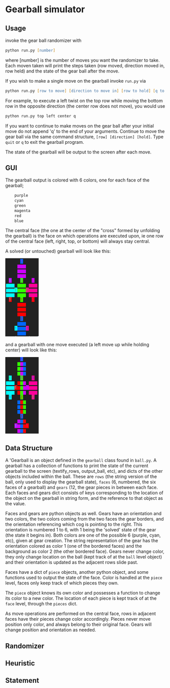 # Gearball simulator 

## Usage

invoke the gear ball randomizer with 

```zsh
python run.py [number]
```
where [number] is the number of moves you want the randomizer to take. Each moven taken will print the steps taken (row moved, direction moved in, row held) and the state of the gear ball after the move.

If you wish to make a single move on the gearball invoke `run.py` via
```zsh
python run.py [row to move] [direction to move in] [row to hold] [q to quit]
```

For example, to execute a left twist on the top row while moving the bottom row in the opposite direction (the center row does not move), you would use

```zsh
python run.py top left center q
```

If you want to continue to make moves on the gear ball after your initial move do not append 'q' to the end of your arguments. Continue to move the gear ball via the same command structure, `[row] [direction] [hold]`. Type `quit` or `q` to exit the gearball program.

The state of the gearball will be output to the screen after each move.

## GUI

The gearball output is colored with 6 colors, one for each face of the gearball;
```
    purple
    cyan
    green
    magenta
    red
    blue
```

The central face (the one at the center of the "cross" formed by unfolding the gearball) is the face on which operations are executed upon, ie one row of the central face (left, right, top, or bottom) will always stay central. 

A solved (or untouched) gearball will look like this:

![screenshot](https://raw.githubusercontent.com/thingscouldbeworse/gearball/master/solved_example.png)

and a gearball with one move executed (a left move up while holding center) will look like this:

![screenshot](https://raw.githubusercontent.com/thingscouldbeworse/gearball/master/1move_example.png)

## Data Structure

A 'Gearball is an object defined in the `gearball` class found in `ball.py`. A gearball has a collection of functions to print the state of the current gearball to the screen (textify_rows, output_ball, etc), and dicts of the other objects included within the ball. These are `rows` (the string version of the ball, only used to display the gearball state), `faces` (6, numbered, the six faces of a gearball) and `gears` (12, the gear pieces in between each face. Each faces and gears dict consists of keys corresponding to the location of the object on the gearball in string form, and the reference to that object as the value.

Faces and gears are python objects as well. Gears have an orientation and two colors, the two colors coming from the two faces the gear borders, and the orientation referencing which cog is pointing to the right. This orientation is numbered 1 to 6, with 1 being the 'solved' state of the gear (the state it begins in). Both colors are one of the possible 6 (purple, cyan, etc), given at gear creation. The string representation of the gear has the orientation colored as color 1 (one of the bordered faces) and the background as color 2 (the other bordered face). Gears never change color, they only change location on the ball (kept track of at the `ball` level object) and their orientation is updated as the adjacent rows slide past.

Faces have a dict of `piece` objects, another python object, and some functions used to output the state of the face. Color is handled at the `piece` level, faces only keep track of which pieces they own.

The `piece` object knows its own color and possesses a function to change its color to a new color. The location of each piece is kept track of at the `face` level, through the `pieces` dict. 

As move operations are performed on the central face, rows in adjacent faces have their pieces change color accordingly. Pieces never move position only color, and always belong to their original face. Gears will change position and orientation as needed.

## Randomizer

## Heuristic

## Statement


